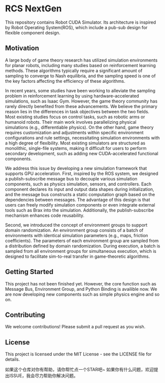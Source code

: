 # RCS NextGen

This repository contains Robot CUDA Simulator. Its architecture is inspired by Robot Operating System(ROS), which include a pub-sub design for flexible component design.

## Motivation

A large body of game theory research has utilized simulation environments for planar robots, including many studies based on reinforcement learning methods. These algorithms typically require a significant amount of sampling to converge to Nash equilibria, and the sampling speed is one of the key factors affecting the efficiency of these algorithms.


In recent years, some studies have been working to alleviate the sampling problem in reinforcement learning by using hardware-accelerated simulations, such as Isaac Gym. However, the game theory community has rarely directly benefited from these advancements. We believe the primary reason lies in the differences in task objectives between the two fields. Most existing studies focus on control tasks, such as robotic arms or humanoid robots. Their main work involves parallelizing physical simulations (e.g., differentiable physics). On the other hand, game theory requires customization and adjustments within specific environment configurations and rule settings, necessitating simulation environments with a high degree of flexibility. Most existing simulators are structured as monolithic, single-file systems, making it difficult for users to perform secondary development, such as adding new CUDA-accelerated functional components.


We address this issue by developing a new simulation framework that supports GPU acceleration. First, inspired by the ROS system, we designed a publish-subscribe message bus to decouple various simulation components, such as physics simulation, sensors, and controllers. Each component declares its input and output data shapes during initialization, and the message bus constructs a static computation graph based on the dependencies between messages. The advantage of this design is that users can freely modify simulation components or even integrate external tools such as Brax into the simulation. Additionally, the publish-subscribe mechanism enhances code reusability.


Second, we introduced the concept of environment groups to support domain randomization. An environment group consists of a batch of environments with identical simulation parameters (e.g., maps, friction coefficients). The parameters of each environment group are sampled from a distribution defined by domain randomization. During execution, a batch is sampled from all environment groups for simultaneous execution, which is designed to facilitate sim-to-real transfer in game-theoretic algorithms.

## Getting Started

This project has not been finished yet. However, the core function such as Message Bus, Environment Group, and Python Binding is availible now. We are now developing new components such as simple physics engine and so on.

## Contributing

We welcome contributions! Please submit a pull request as you wish.

## License

This project is licensed under the MIT License - see the LICENSE file for details.

如果这个仓库对你有帮助，请你帮忙点一个STAR吧~
如果你有什么问题，欢迎提出ISSUE，我会尽力帮助你解决问题。
